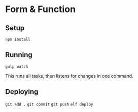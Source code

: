 
# Form &amp; Function

## Setup

`npm install`

## Running

`gulp watch`

This runs all tasks, then listens for changes in one command.

## Deploying

`git add .`
`git commit`
`git push`
`elf deploy`
